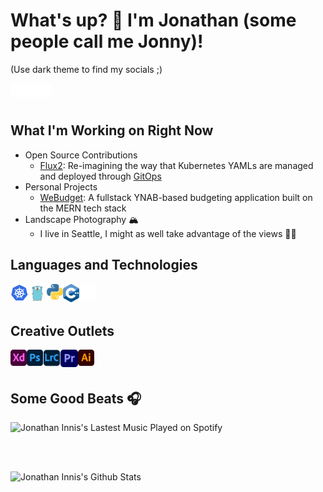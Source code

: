 # What's up? 👋 I'm Jonathan (some people call me Jonny)!
(Use dark theme to find my socials ;)

<a href="https://www.linkedin.com/in/jonathan-innis/" target="_blank"><img align="left" alt="Jonathan I | LinkedIn" width="22px" src="https://github.com/jonathan-innis/jonathan-innis/blob/main/icons/linkedin.svg" /></a>
<a href="https://www.instagram.com/jonathaninnisphoto" target="_blank"><img align="left" alt="Jonathan I | Instagram" width="22px" src="https://github.com/jonathan-innis/jonathan-innis/blob/main/icons/insta.svg" /></a>
<a href="https://twitter.com/jonnydoesstuff" target="_blank"><img align="left" alt="Jonathan I | Twitter" width="22px" src="https://github.com/jonathan-innis/jonathan-innis/blob/main/icons/twitter.svg" /></a>
  
</br>
</br>

## What I'm Working on Right Now

- Open Source Contributions
  - [Flux2](https://github.com/fluxcd/flux2): Re-imagining the way that Kubernetes YAMLs are managed and deployed through [GitOps](https://www.gitops.tech/)
- Personal Projects
  - [WeBudget](https://github.com/jonathan-innis/we-budget): A fullstack YNAB-based budgeting application built on the MERN tech stack
- Landscape Photography 🏔️
  - I live in Seattle, I might as well take advantage of the views 🤷‍♂️

## Languages and Technologies

<a href="https://kubernetes.io/" target="_blank"><img src="https://github.com/jonathan-innis/jonathan-innis/blob/main/icons/kubernetes-logo.png" align="left" alt="Kubernetes" width="28px"/></img></a>
<a href="https://golang.org/" target="_blank"><img src="https://github.com/jonathan-innis/jonathan-innis/blob/main/icons/golang.png" align="left" alt="Golang" width="30px"/></img></a>
<a href="https://www.python.org" target="_blank"> <img align="left" alt="Python" width="26px" src="https://github.com/jonathan-innis/jonathan-innis/blob/main/icons/python-5.svg?raw=true"/> </a>
<a href="https://www.w3schools.com/cpp/" target="_blank"> <img align="left" alt="C++" width="26px" src="https://github.com/jonathan-innis/jonathan-innis/blob/main/icons/c++.png"/> </a>
<img align="left" alt="GitHub" width="26px" src="https://github.com/jonathan-innis/jonathan-innis/blob/main/icons/github.svg" />
<br />
<br />

## Creative Outlets

<a href="https://www.adobe.com/products/xd.html" target="_blank"> <img align="left" alt="XD" width="26px" src="https://github.com/jonathan-innis/jonathan-innis/blob/main/icons/adobexd.png?raw=true"/> </a> 
<a href="https://www.photoshop.com/en" target="_blank"> <img align="left" alt="Photoshop" width="26px" src="https://github.com/jonathan-innis/jonathan-innis/blob/main/icons/photoshop.png?raw=true"/> </a>
<a href="https://www.adobe.com/products/photoshop-lightroom.html" target="_blank"> <img align="left" alt="Lightroom Classic" width="28px" src="https://github.com/jonathan-innis/jonathan-innis/blob/main/icons/lightroom.png?raw=true"/> </a>
<a href="hhttps://www.adobe.com/products/premiere.html" target="_blank"> <img align="left" alt="Premiere Pro" width="28px" src="https://github.com/jonathan-innis/jonathan-innis/blob/main/icons/premiere.png?raw=true"/> </a>
<a href="https://www.adobe.com/in/products/illustrator.html" target="_blank"> <img align="left" alt="Illustrator" width="26px" src="https://github.com/jonathan-innis/jonathan-innis/blob/main/icons/illustrator.png?raw=true"/> </a> 

<br/>
<br/>

## Some Good Beats 🎧

![Jonathan Innis's Lastest Music Played on Spotify](https://spotify-recently-played-readme.vercel.app/api?user=1215241367&count=3)

<br/>
<br/>


![Jonathan Innis's Github Stats](https://github-readme-stats.vercel.app/api?username=jonathan-innis&count_private=true&show_icons=true)
